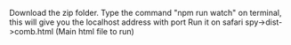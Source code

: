 Download the zip folder.
Type the command "npm run watch" on terminal, this will give you the localhost address with port 
Run it on safari
spy->dist->comb.html (Main html file to run)

